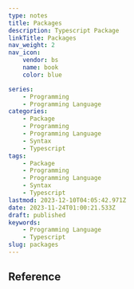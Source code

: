 ```yaml
---
type: notes
title: Packages
description: Typescript Package
linkTitle: Packages
nav_weight: 2
nav_icon:
    vendor: bs
    name: book
    color: blue

series:
    - Programming
    - Programming Language
categories:
    - Package
    - Programming
    - Programming Language
    - Syntax
    - Typescript
tags:
    - Package
    - Programming
    - Programming Language
    - Syntax
    - Typescript
lastmod: 2023-12-10T04:05:42.971Z
date: 2023-11-24T01:00:21.533Z
draft: published
keywords:
    - Programming Language
    - Typescript
slug: packages
---
```


## Reference
